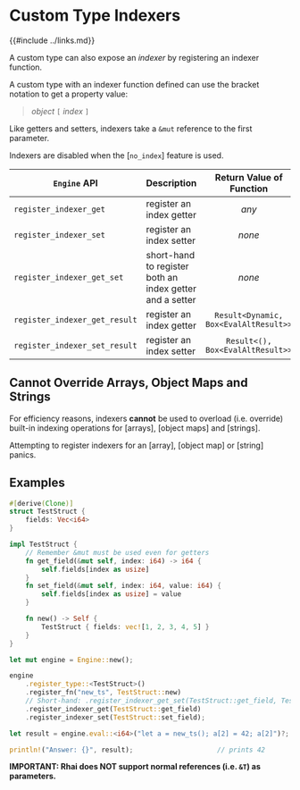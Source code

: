 Custom Type Indexers
===================

{{#include ../links.md}}

A custom type can also expose an _indexer_ by registering an indexer function.

A custom type with an indexer function defined can use the bracket notation to get a property value:

> _object_ `[` _index_ `]`

Like getters and setters, indexers take a `&mut` reference to the first parameter.

Indexers are disabled when the [`no_index`] feature is used.

| `Engine` API                  | Description                                              |       Return Value of Function        |
| ----------------------------- | -------------------------------------------------------- | :-----------------------------------: |
| `register_indexer_get`        | register an index getter                                 |                 _any_                 |
| `register_indexer_set`        | register an index setter                                 |                _none_                 |
| `register_indexer_get_set`    | short-hand to register both an index getter and a setter |                _none_                 |
| `register_indexer_get_result` | register an index getter                                 | `Result<Dynamic, Box<EvalAltResult>>` |
| `register_indexer_set_result` | register an index setter                                 |   `Result<(), Box<EvalAltResult>>`    |


Cannot Override Arrays, Object Maps and Strings
----------------------------------------------

For efficiency reasons, indexers **cannot** be used to overload (i.e. override)
built-in indexing operations for [arrays], [object maps] and [strings].

Attempting to register indexers for an [array], [object map] or [string] panics.


Examples
--------

```rust
#[derive(Clone)]
struct TestStruct {
    fields: Vec<i64>
}

impl TestStruct {
    // Remember &mut must be used even for getters
    fn get_field(&mut self, index: i64) -> i64 {
        self.fields[index as usize]
    }
    fn set_field(&mut self, index: i64, value: i64) {
        self.fields[index as usize] = value
    }

    fn new() -> Self {
        TestStruct { fields: vec![1, 2, 3, 4, 5] }
    }
}

let mut engine = Engine::new();

engine
    .register_type::<TestStruct>()
    .register_fn("new_ts", TestStruct::new)
    // Short-hand: .register_indexer_get_set(TestStruct::get_field, TestStruct::set_field);
    .register_indexer_get(TestStruct::get_field)
    .register_indexer_set(TestStruct::set_field);

let result = engine.eval::<i64>("let a = new_ts(); a[2] = 42; a[2]")?;

println!("Answer: {}", result);                     // prints 42
```

**IMPORTANT: Rhai does NOT support normal references (i.e. `&T`) as parameters.**
